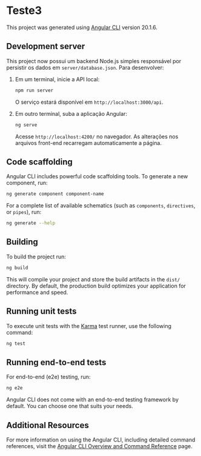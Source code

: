 # Teste3

This project was generated using [Angular CLI](https://github.com/angular/angular-cli) version 20.1.6.

## Development server

This project now possui um backend Node.js simples responsável por persistir os dados em `server/database.json`. Para desenvolver:

1. Em um terminal, inicie a API local:

   ```bash
   npm run server
   ```

   O serviço estará disponível em `http://localhost:3000/api`.

2. Em outro terminal, suba a aplicação Angular:

   ```bash
   ng serve
   ```

   Acesse `http://localhost:4200/` no navegador. As alterações nos arquivos front-end recarregam automaticamente a página.

## Code scaffolding

Angular CLI includes powerful code scaffolding tools. To generate a new component, run:

```bash
ng generate component component-name
```

For a complete list of available schematics (such as `components`, `directives`, or `pipes`), run:

```bash
ng generate --help
```

## Building

To build the project run:

```bash
ng build
```

This will compile your project and store the build artifacts in the `dist/` directory. By default, the production build optimizes your application for performance and speed.

## Running unit tests

To execute unit tests with the [Karma](https://karma-runner.github.io) test runner, use the following command:

```bash
ng test
```

## Running end-to-end tests

For end-to-end (e2e) testing, run:

```bash
ng e2e
```

Angular CLI does not come with an end-to-end testing framework by default. You can choose one that suits your needs.

## Additional Resources

For more information on using the Angular CLI, including detailed command references, visit the [Angular CLI Overview and Command Reference](https://angular.dev/tools/cli) page.
